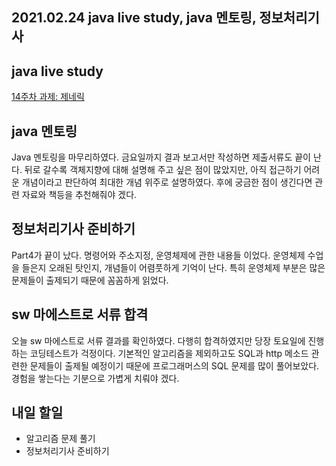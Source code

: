 ## 2021.02.24 java live study, java 멘토링, 정보처리기사

## java live study

[14주차 과제: 제네릭](https://hyeonic.tistory.com/142)

## java 멘토링
Java 멘토링을 마무리하였다. 금요일까지 결과 보고서만 작성하면 제출서류도 끝이 난다. 뒤로 갈수록 객체지향에 대해 설명해 주고 싶은 점이 많았지만, 아직 접근하기 어려운 개념이라고 판단하여 최대한 개념 위주로 설명하였다. 후에 궁금한 점이 생긴다면 관련 자료와 책등을 추천해줘야 겠다.

## 정보처리기사 준비하기
Part4가 끝이 났다. 명령어와 주소지정, 운영체제에 관한 내용들 이었다. 운영체제 수업을 들은지 오래된 탓인지, 개념들이 어렴풋하게 기억이 난다. 특히 운영체제 부분은 많은 문제들이 출제되기 때문에 꼼꼼하게 읽었다.

## sw 마에스트로 서류 합격
오늘 sw 마에스트로 서류 결과를 확인하였다. 다행히 합격하였지만 당장 토요일에 진행하는 코딩테스트가 걱정이다. 기본적인 알고리즘을 제외하고도 SQL과 http 메소드 관련한 문제들이 출제될 예정이기 때문에 프로그래머스의 SQL 문제를 많이 풀어보았다. 경험을 쌓는다는 기분으로 가볍게 치뤄야 겠다.

## 내일 할일
 - 알고리즘 문제 풀기
 - 정보처리기사 준비하기